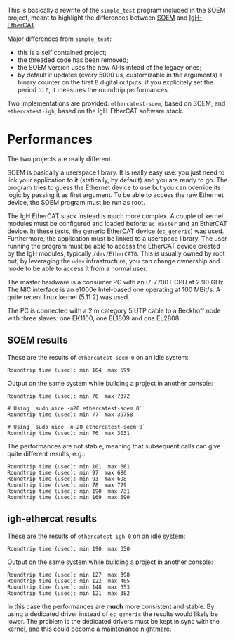 This is basically a rewrite of the `simple_test` program included in
the SOEM project, meant to highlight the differences between
[SOEM](https://github.com/OpenEtherCATSociety/SOEM) and
[IgH-EtherCAT](https://etherlab.org/en/ethercat/).

Major differences from `simple_test`:
* this is a self contained project;
* the threaded code has been removed;
* the SOEM version uses the new APIs intead of the legacy ones;
* by default it updates (every 5000 us, customizable in the arguments)
  a binary counter on the first 8 digital outputs; if you explicitely
  set the period to `0`, it measures the roundtrip performances.

Two implementations are provided: `ethercatest-soem`, based on SOEM,
and `ethercatest-igh`, based on the IgH-EtherCAT software stack.

# Performances

The two projects are really different.

SOEM is basically a userspace library. It is really easy use: you
just need to link your application to it (statically, by default)
and you are ready to go. The program tries to guess the Ethernet
device to use but you can override its logic by passing it as
first argument. To be able to access the raw Ethernet device, the
SOEM program must be run as root.

The IgH EtherCAT stack instead is much more complex. A couple of
kernel modules must be configured and loaded before: `ec_master`
and an EtherCAT device. In these tests, the generic EtherCAT device
(`ec_generic`) was used. Furthermore, the application must be linked
to a userspace library. The user running the program must be able
to access the EtherCAT device created by the IgH modules, typically
`/dev/EtherCAT0`. This is usually owned by root but, by leveraging
the `udev` infrastructure, you can change ownership and mode to be
able to access it from a normal user.

The master hardware is a consumer PC with an i7-7700T CPU at 2.90 GHz.
The NIC interface is an e1000e Intel-based one operating at 100 MBit/s.
A quite recent linux kernel (5.11.2) was used.

The PC is connected with a 2 m category 5 UTP cable to a Beckhoff node
with three slaves: one EK1100, one EL1809 and one EL2808.

## SOEM results

These are the results of `ethercatest-soem 0` on an idle system:

    Roundtrip time (usec): min 104  max 599

Output on the same system while building a project in another console:

    Roundtrip time (usec): min 76  max 7372

    # Using `sudo nice -n20 ethercatest-soem 0`
    Roundtrip time (usec): min 77  max 39758

    # Using `sudo nice -n-20 ethercatest-soem 0`
    Roundtrip time (usec): min 76  max 3031

The performances are not stable, meaning that subsequent calls can
give quite different results, e.g.:

    Roundtrip time (usec): min 101  max 661
    Roundtrip time (usec): min 97  max 680
    Roundtrip time (usec): min 93  max 698
    Roundtrip time (usec): min 78  max 729
    Roundtrip time (usec): min 190  max 731
    Roundtrip time (usec): min 169  max 590

## igh-ethercat results

These are the results of `ethercatest-igh 0` on an idle system:

    Roundtrip time (usec): min 190  max 350

Output on the same system while building a project in another console:

    Roundtrip time (usec): min 127  max 398
    Roundtrip time (usec): min 122  max 405
    Roundtrip time (usec): min 148  max 353
    Roundtrip time (usec): min 121  max 382

In this case the performances are **much** more consistent and stable.
By using a dedicated driver instead of `ec_generic` the results would
likely be lower. The problem is the dedicated drivers must be kept in
sync with the kernel, and this could become a maintenance nightmare.
